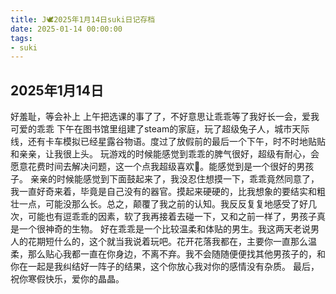 ```yaml
---
title: J🕊️2025年1月14日suki日记存档
date: 2025-01-14 00:00:00
tags: 
- suki
---
```


## 2025年1月14日
好羞耻，等会补上
上午把选课的事了了，不好意思让乖乖等了我好长一会，爱我可爱的乖乖
下午在图书馆里组建了steam的家庭，玩了超级兔子人，城市天际线，还有卡车模拟已经星露谷物语。度过了放假前的最后一个下午，时不时地贴贴和亲亲，让我很上头。
玩游戏的时候能感觉到乖乖的脾气很好，超级有耐心，会愿意花费时间去解决问题，这一个点我超级喜欢🥰。能感觉到是一个很好的男孩子。
亲亲的时候能感觉到下面鼓起来了，我没忍住想摸一下，乖乖竟然同意了，我一直好奇来着，毕竟是自己没有的器官。摸起来硬硬的，比我想象的要结实和粗壮一点，可能没那么长。总之，颠覆了我之前的认知。我反反复复地感受了好几次，可能也有逗乖乖的因素，软了我再接着去碰一下，又和之前一样了，男孩子真是一个很神奇的生物。
好在乖乖是一个比较温柔和体贴的男生。我这两天老说男人的花期短什么的，这个就当我说着玩吧。花开花落我都在，主要你一直那么温柔，那么贴心我都一直在你身边，不离不弃。我不会随随便便找其他男孩子的，和你在一起是我纠结好一阵子的结果，这个你放心我对你的感情没有杂质。
最后，祝你寒假快乐，爱你的晶晶。